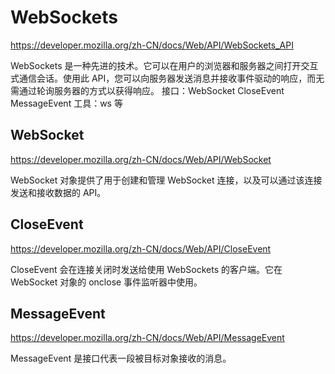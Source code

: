 # WebSockets

https://developer.mozilla.org/zh-CN/docs/Web/API/WebSockets_API

WebSockets 是一种先进的技术。它可以在用户的浏览器和服务器之间打开交互式通信会话。使用此 API，您可以向服务器发送消息并接收事件驱动的响应，而无需通过轮询服务器的方式以获得响应。
接口：WebSocket CloseEvent MessageEvent
工具：ws 等

## WebSocket

https://developer.mozilla.org/zh-CN/docs/Web/API/WebSocket

WebSocket 对象提供了用于创建和管理 WebSocket 连接，以及可以通过该连接发送和接收数据的 API。

## CloseEvent

https://developer.mozilla.org/zh-CN/docs/Web/API/CloseEvent

CloseEvent 会在连接关闭时发送给使用 WebSockets 的客户端。它在 WebSocket 对象的 onclose 事件监听器中使用。

## MessageEvent

https://developer.mozilla.org/zh-CN/docs/Web/API/MessageEvent

MessageEvent 是接口代表一段被目标对象接收的消息。
